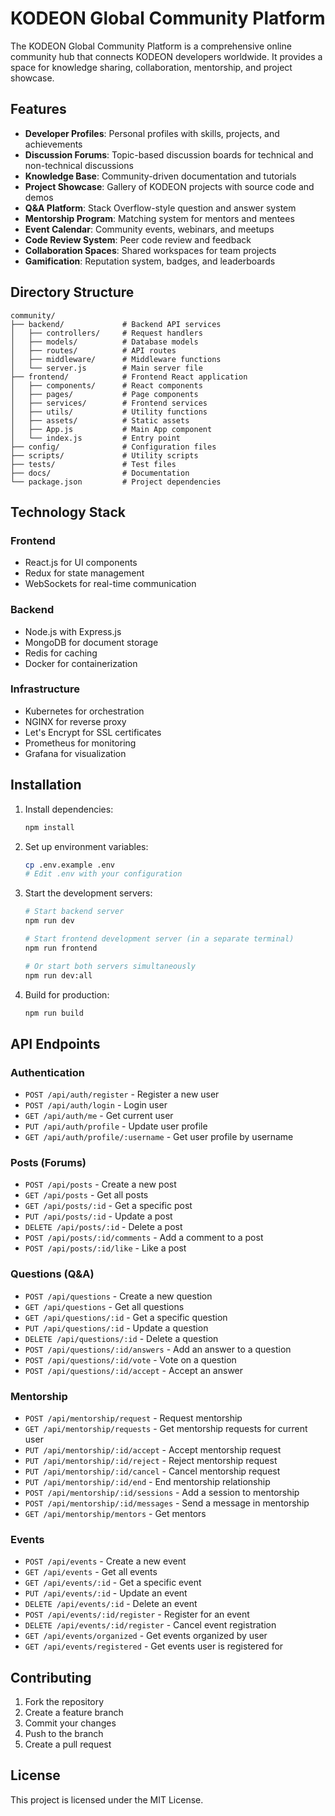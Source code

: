 # KODEON Global Community Platform

The KODEON Global Community Platform is a comprehensive online community hub that connects KODEON developers worldwide. It provides a space for knowledge sharing, collaboration, mentorship, and project showcase.

## Features

-   **Developer Profiles**: Personal profiles with skills, projects, and achievements
-   **Discussion Forums**: Topic-based discussion boards for technical and non-technical discussions
-   **Knowledge Base**: Community-driven documentation and tutorials
-   **Project Showcase**: Gallery of KODEON projects with source code and demos
-   **Q&A Platform**: Stack Overflow-style question and answer system
-   **Mentorship Program**: Matching system for mentors and mentees
-   **Event Calendar**: Community events, webinars, and meetups
-   **Code Review System**: Peer code review and feedback
-   **Collaboration Spaces**: Shared workspaces for team projects
-   **Gamification**: Reputation system, badges, and leaderboards

## Directory Structure

```
community/
├── backend/             # Backend API services
│   ├── controllers/     # Request handlers
│   ├── models/          # Database models
│   ├── routes/          # API routes
│   ├── middleware/      # Middleware functions
│   └── server.js        # Main server file
├── frontend/            # Frontend React application
│   ├── components/      # React components
│   ├── pages/           # Page components
│   ├── services/        # Frontend services
│   ├── utils/           # Utility functions
│   ├── assets/          # Static assets
│   ├── App.js           # Main App component
│   └── index.js         # Entry point
├── config/              # Configuration files
├── scripts/             # Utility scripts
├── tests/               # Test files
├── docs/                # Documentation
└── package.json         # Project dependencies
```

## Technology Stack

### Frontend

-   React.js for UI components
-   Redux for state management
-   WebSockets for real-time communication

### Backend

-   Node.js with Express.js
-   MongoDB for document storage
-   Redis for caching
-   Docker for containerization

### Infrastructure

-   Kubernetes for orchestration
-   NGINX for reverse proxy
-   Let's Encrypt for SSL certificates
-   Prometheus for monitoring
-   Grafana for visualization

## Installation

1. Install dependencies:

    ```bash
    npm install
    ```

2. Set up environment variables:

    ```bash
    cp .env.example .env
    # Edit .env with your configuration
    ```

3. Start the development servers:

    ```bash
    # Start backend server
    npm run dev

    # Start frontend development server (in a separate terminal)
    npm run frontend

    # Or start both servers simultaneously
    npm run dev:all
    ```

4. Build for production:
    ```bash
    npm run build
    ```

## API Endpoints

### Authentication

-   `POST /api/auth/register` - Register a new user
-   `POST /api/auth/login` - Login user
-   `GET /api/auth/me` - Get current user
-   `PUT /api/auth/profile` - Update user profile
-   `GET /api/auth/profile/:username` - Get user profile by username

### Posts (Forums)

-   `POST /api/posts` - Create a new post
-   `GET /api/posts` - Get all posts
-   `GET /api/posts/:id` - Get a specific post
-   `PUT /api/posts/:id` - Update a post
-   `DELETE /api/posts/:id` - Delete a post
-   `POST /api/posts/:id/comments` - Add a comment to a post
-   `POST /api/posts/:id/like` - Like a post

### Questions (Q&A)

-   `POST /api/questions` - Create a new question
-   `GET /api/questions` - Get all questions
-   `GET /api/questions/:id` - Get a specific question
-   `PUT /api/questions/:id` - Update a question
-   `DELETE /api/questions/:id` - Delete a question
-   `POST /api/questions/:id/answers` - Add an answer to a question
-   `POST /api/questions/:id/vote` - Vote on a question
-   `POST /api/questions/:id/accept` - Accept an answer

### Mentorship

-   `POST /api/mentorship/request` - Request mentorship
-   `GET /api/mentorship/requests` - Get mentorship requests for current user
-   `PUT /api/mentorship/:id/accept` - Accept mentorship request
-   `PUT /api/mentorship/:id/reject` - Reject mentorship request
-   `PUT /api/mentorship/:id/cancel` - Cancel mentorship request
-   `PUT /api/mentorship/:id/end` - End mentorship relationship
-   `POST /api/mentorship/:id/sessions` - Add a session to mentorship
-   `POST /api/mentorship/:id/messages` - Send a message in mentorship
-   `GET /api/mentorship/mentors` - Get mentors

### Events

-   `POST /api/events` - Create a new event
-   `GET /api/events` - Get all events
-   `GET /api/events/:id` - Get a specific event
-   `PUT /api/events/:id` - Update an event
-   `DELETE /api/events/:id` - Delete an event
-   `POST /api/events/:id/register` - Register for an event
-   `DELETE /api/events/:id/register` - Cancel event registration
-   `GET /api/events/organized` - Get events organized by user
-   `GET /api/events/registered` - Get events user is registered for

## Contributing

1. Fork the repository
2. Create a feature branch
3. Commit your changes
4. Push to the branch
5. Create a pull request

## License

This project is licensed under the MIT License.
